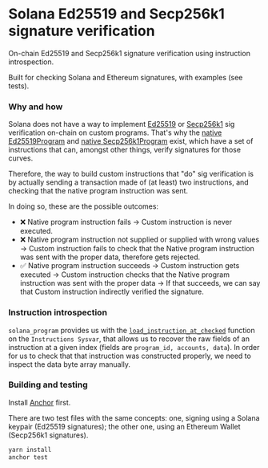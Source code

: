 # Solana Ed25519 and Secp256k1 signature verification

On-chain Ed25519 and Secp256k1 signature verification using instruction introspection.

Built for checking Solana and Ethereum signatures, with examples (see tests).

### Why and how

Solana does not have a way to implement [Ed25519](https://ed25519.cr.yp.to/) or [Secp256k1](https://github.com/gavofyork/ethereum/blob/master/secp256k1/secp256k1.c) sig verification on-chain on custom programs. That's why the [native Ed25519Program](https://docs.solana.com/developing/runtime-facilities/programs#ed25519-program) and [native Secp256k1Program](https://docs.solana.com/es/developing/runtime-facilities/programs#secp256k1-program) exist, which have a set of instructions that can, amongst other things, verify signatures for those curves.

Therefore, the way to build custom instructions that "do" sig verification is by actually sending a transaction made of (at least) two instructions, and checking that the native program instruction was sent.

In doing so, these are the possible outcomes:

- ❌ Native program instruction fails -> Custom instruction is never executed.
- ❌ Native program instruction not supplied or supplied with wrong values -> Custom instruction fails to check that the Native program instruction was sent with the proper data, therefore gets rejected.
- ✅ Native program instruction succeeds -> Custom instruction gets executed -> Custom instruction checks that the Native program instruction was sent with the proper data -> If that succeeds, we can say that Custom instruction indirectly verified the signature.

### Instruction introspection

`solana_program` provides us with the [`load_instruction_at_checked`](https://docs.rs/solana-program/latest/solana_program/sysvar/instructions/fn.load_instruction_at_checked.html) function on the `Instructions Sysvar`, that allows us to recover the raw fields of an instruction at a given index (fields are `program_id, accounts, data`).
In order for us to check that that instruction was constructed properly, we need to inspect the data byte array manually.

### Building and testing

Install [Anchor](https://project-serum.github.io/anchor/getting-started/installation.html) first.

There are two test files with the same concepts: one, signing using a Solana keypair (Ed25519 signatures); the other one, using an Ethereum Wallet (Secp256k1 signatures).

```bash
yarn install
anchor test
```
